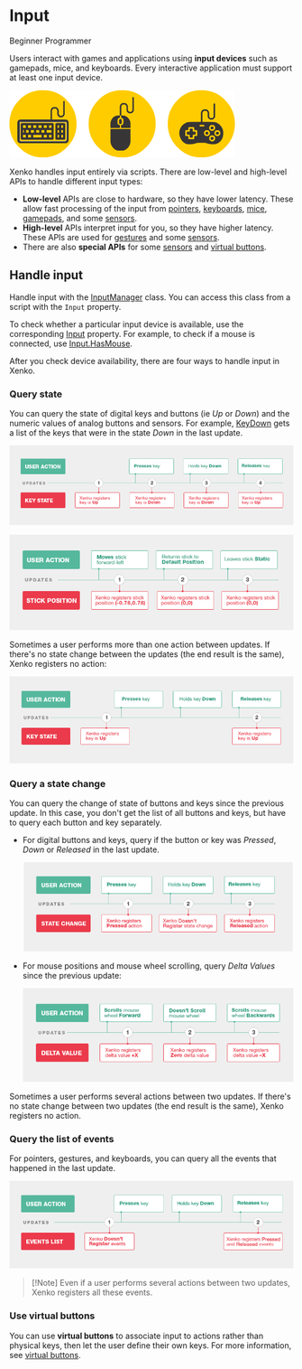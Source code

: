 # Input

<span class="label label-doc-level">Beginner</span>
<span class="label label-doc-audience">Programmer</span>

Users interact with games and applications using **input devices** such as gamepads, mice, and keyboards. Every interactive application must support at least one input device.

![Input devices](media/input-device-icons.png)

Xenko handles input entirely via scripts. There are low-level and high-level APIs to handle different input types:

* **Low-level** APIs are close to hardware, so they have lower latency. These allow fast processing of the input from [pointers](pointers.md), [keyboards](keyboard.md), [mice](mice.md), [gamepads](gamepads.md), and some [sensors](sensors.md).
* **High-level** APIs interpret input for you, so they have higher latency. These APIs are used for [gestures](gestures.md) and some [sensors](sensors.md).
* There are also **special APIs** for some [sensors](sensors.md) and [virtual buttons](virtual-buttons.md).

## Handle input
Handle input with the [InputManager](xref="SiliconStudio.Xenko.Input.InputManager') class. You can access this class from a script with the `Input` property.

To check whether a particular input device is available, use the corresponding [Input](xref="SiliconStudio.Xenko.Input.InputManager") property. For example, to check if a mouse is connected, use [Input.HasMouse](xref="SiliconStudio.Xenko.Input.InputManager.HasMouse").

After you check device availability, there are four ways to handle input in Xenko.

### Query state
You can query the state of digital keys and buttons (ie _Up_ or _Down_) and the numeric values of analog buttons and sensors. For example, [KeyDown](xref="SiliconStudio.Xenko.Input.InputManager.KeyDown") gets a list of the keys that were in the state _Down_ in the last update.

![Query key and button states](media/index-state-one-action-between-updates.png)

![Analog stick positions](media/index-state-analog-stick-position.png)

Sometimes a user performs more than one action between updates. If there's no state change between the updates (the end result is the same), Xenko registers no action:

![Several actions between updates](media/index-state-several-actions-between-updates.png)

### Query a state change
You can query the change of state of buttons and keys since the previous update.
In this case, you don't get the list of all buttons and keys, but have to query each button and key separately.

* For digital buttons and keys, query if the button or key was _Pressed_, _Down_ or _Released_ in the last update.

    ![Query key state change](media/index-state-change-one-action-between-updates.png)

* For mouse positions and mouse wheel scrolling, query _Delta Values_ since the previous update:

    ![Mouse wheel delta](media/index-state-change-mouse-wheel-scroll.png)

Sometimes a user performs several actions between two updates. If there's no state change between two updates (the end result is the same), Xenko registers no action.

### Query the list of events
For pointers, gestures, and keyboards, you can query all the events that happened in the last update.

![Several actions between updates](media/index-events-list-several-actions-between-updates.png)

> [!Note] Even if a user performs several actions between two updates, Xenko registers all these events.

### Use virtual buttons
You can use **virtual buttons** to associate input to actions rather than physical keys, then let the user define their own keys. For more information, see [virtual buttons](virtual-buttons.md).